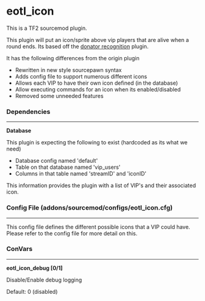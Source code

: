 # eotl_icon

This is a TF2 sourcemod plugin.

This plugin will put an icon/sprite above vip players that are alive when a round ends.  Its based off the [donator recognition](https://forums.alliedmods.net/showthread.php?p=1128547) plugin.

It has the following differences from the origin plugin

  * Rewritten in new style sourcepawn syntax
  * Adds config file to support numerous different icons
  * Allows each VIP to have their own icon defined (in the database)
  * Allow executing commands for an icon when its enabled/disabled
  * Removed some unneeded features


### Dependencies
<hr>

**Database**<br>

This plugin is expecting the following to exist (hardcoded as its what we need)

* Database config named 'default'
* Table on that database named 'vip_users'
* Columns in that table named 'streamID' and 'iconID'

This information provides the plugin with a list of VIP's and their associated icon.

### Config File (addons/sourcemod/configs/eotl_icon.cfg)
<hr>

This config file defines the different possible icons that a VIP could have.  Please refer to the config file for more detail on this.

### ConVars
<hr>

**eotl_icon_debug [0/1]**

Disable/Enable debug logging

Default: 0 (disabled)
